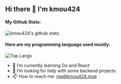 ## Hi there 👋 I'm kmou424

<!--
**kmou424/kmou424** is a ✨ _special_ ✨ repository because its `README.md` (this file) appears on your GitHub profile.

Here are some ideas to get you started:

- 🔭 I’m currently working on ...
- 🌱 I’m currently learning ...
- 👯 I’m looking to collaborate on ...
- 🤔 I’m looking for help with ...
- 💬 Ask me about ...
- 📫 How to reach me: ...
- 😄 Pronouns: ...
- ⚡ Fun fact: ...
-->

#### My Github Stats:
![kmou424's github stats](https://github-readme-stats.vercel.app/api?username=kmou424&title_color=ff4081&icon_color=ff4081&count_private=true&show_icons=true)


#### Here are my programming language used mostly:
![Top Langs](https://github-readme-stats.vercel.app/api/top-langs/?username=kmou424)


<!--- 🔭 I’m currently working on Informatics Competition-->
- 🌱 I’m currently learning Go and React
- 🤔 I’m looking for help with some backend projects
- 📫 How to reach me: me@kmou424.moe
